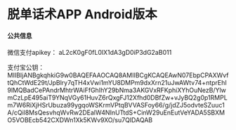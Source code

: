 # 脱单话术APP Android版本

#### 公共信息
微信支付apikey：
aL2cK0gF0fL0lX1dA3gD0iP3dG2aB011

支付宝公钥：MIIBIjANBgkqhkiG9w0BAQEFAAOCAQ8AMIIBCgKCAQEAwN07EbpCPAXWvftQhCtWdE29t/JpBlry7qTH4xVwi1mYU8DMPm9dxXrn21uJwAWtv74+ntprEhI9lMQBadCePAndrMhtrWAiFfGhIhY29bNma3AKGVxRFKphiXYhOuNezB/YlwmCzLpE495aiT9YNqVGy61HuvZ6rQxgFJ12Xfhd0DBfZw+vJyBQ2g0p1RMPLm7W6RiXjHSrUbuza99ygqoWSKrmVPtqBVVASFoy66/g/jdZJ5odvteSZuuc1A/cQil8MsQesvhqWvRw2DEalW4NInUTtdS+CinW29uEnEutVeYADA5SBXMO5VOBEcb542CXDWn1Xk5KWv9XO/su7QIDAQAB